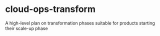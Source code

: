 # cloud-ops-transform
A high-level plan on transformation phases suitable for products starting their scale-up phase
